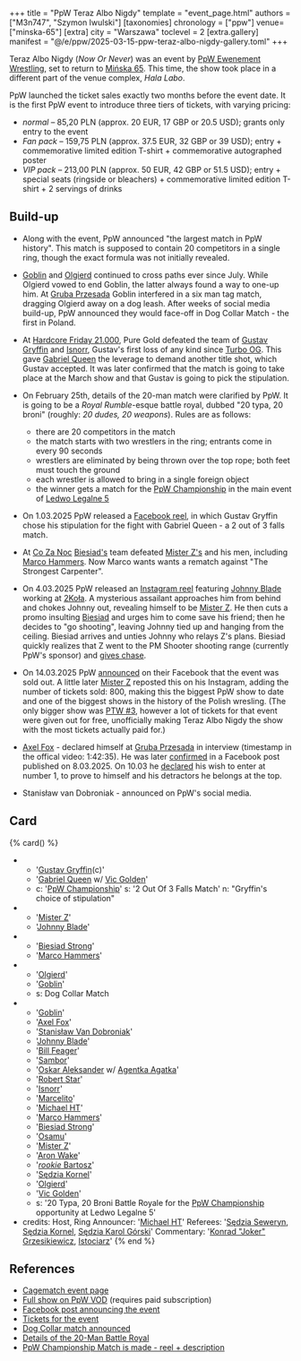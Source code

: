 +++
title = "PpW Teraz Albo Nigdy"
template = "event_page.html"
authors = ["M3n747", "Szymon Iwulski"]
[taxonomies]
chronology = ["ppw"]
venue=["minska-65"]
[extra]
city = "Warszawa"
toclevel = 2
[extra.gallery]
manifest = "@/e/ppw/2025-03-15-ppw-teraz-albo-nigdy-gallery.toml"
+++

Teraz Albo Nigdy (_Now Or Never_) was an event by [PpW Ewenement Wrestling](@/o/ppw.md), set to return to [Mińska&nbsp;65](@/v/minska-65.md). This time, the show took place in a different part of the venue complex, _Hala Labo_.

PpW launched the ticket sales exactly two months before the event date. It is the first PpW event to introduce three tiers of tickets, with varying pricing:

* _normal_ &ndash; 85,20 PLN (approx. 20 EUR, 17 GBP or 20.5 USD); grants only entry to the event
* _Fan pack_ &ndash; 159,75 PLN (approx. 37.5 EUR, 32 GBP or 39 USD); entry + commemorative limited edition T-shirt + commemorative autographed poster
* _VIP pack_ &ndash; 213,00 PLN (approx. 50 EUR, 42 GBP or 51.5 USD); entry + special seats (ringside or bleachers) + commemorative limited edition T-shirt + 2 servings of drinks

## Build-up

* Along with the event, PpW announced "the largest match in PpW history". This match is supposed to contain 20 competitors in a single ring, though the exact formula was not initially revealed.
* [Goblin](@/w/goblin.md) and [Olgierd](@/w/olgierd.md) continued to cross paths ever since July. While Olgierd vowed to end Goblin, the latter always found a way to one-up him. At [Gruba Przesada](@/e/ppw/2025-01-25-ppw-gruba-przesada.md) Goblin interfered in a six man tag match, dragging Olgierd away on a dog leash. After weeks of social media build-up, PpW announced they would face-off in Dog Collar Match - the first in Poland.
* At [Hardcore Friday 21.000](@/e/ppw/2025-02-21-ppw-hardcore-friday.md), Pure Gold defeated the team of [Gustav Gryffin](@/w/gustav-gryffin.md) and [Isnorr](@/w/isnorr.md), Gustav's first loss of any kind since [Turbo OG](@/e/ppw/2023-12-08-ppw-turbo-og.md). This gave [Gabriel Queen](@/w/gabriel-queen.md) the leverage to demand another title shot, which Gustav accepted. It was later confirmed that the match is going to take place at the March show and that Gustav is going to pick the stipulation.
* On February 25th, details of the 20-man match were clarified by PpW. It is going to be a _Royal Rumble_-esque battle royal, dubbed "20 typa, 20 broni" (roughly: _20 dudes, 20 weapons_). Rules are as follows:
  * there are 20 competitors in the match
  * the match starts with two wrestlers in the ring; entrants come in every 90 seconds
  * wrestlers are eliminated by being thrown over the top rope; both feet must touch the ground
  * each wrestler is allowed to bring in a single foreign object
  * the winner gets a match for the [PpW Championship](@/c/ppw-championship.md) in the main event of [Ledwo Legalne 5](@/e/ppw/2025-06-07-ppw-ledwo-legalne-5.md)
* On 1.03.2025 PpW released a [Facebook reel][gg-wybral], in which Gustav Gryffin chose his stipulation for the fight with Gabriel Queen - a 2 out of 3 falls match.
* At [Co Za Noc](@/e/ppw/2024-10-26-ppw-co-za-noc.md) [Biesiad's](@/w/biesiad.md) team defeated [Mister Z's](@/w/mister-z.md) and his men, including [Marco Hammers](@/w/marco-hammers.md). Now Marco wants wants a rematch against "The Strongest Carpenter".
* On 4.03.2025 PpW released an [Instagram reel][johnny-zwis] featuring [Johnny Blade](@/w/johnny-blade.md) working at [2Koła](@/v/2kola.md). A mysterious assailant approaches him from behind and chokes Johnny out, revealing himself to be [Mister Z](@/w/mister-z.md). He then cuts a promo insulting [Biesiad](@/w/biesiad.md) and urges him to come save his friend; then he decides to "go shooting", leaving Johnny tied up and hanging from the ceiling. Biesiad arrives and unties Johnny who relays Z's plans. Biesiad quickly realizes that Z went to the PM Shooter shooting range (currently PpW's sponsor) and [gives chase](@/a/pm-shooter-saga.md).
* On 14.03.2025 PpW [announced][soldaut] on their Facebook that the event was sold out. A little later [Mister Z](@/w/mister-z.md) reposted this on his Instagram, adding the number of tickets sold: 800, making this the biggest PpW show to date and one of the biggest shows in the history of the Polish wresling. (The only bigger show was [PTW #3](@/e/ptw/2022-11-26-ptw-3-legends.md), however a lot of tickets for that event were given out for free, unofficially making Teraz Albo Nigdy the show with the most tickets actually paid for.)


* [Axel Fox](@/w/axel-fox.md) - declared himself at [Gruba Przesada](@/e/ppw/2025-01-25-ppw-gruba-przesada.md) in interview (timestamp in the offical video: 1:42:35). He was later [confirmed][axel-potwierdzony] in a Facebook post published on 8.03.2025. On 10.03 he [declared][axel-numero-uno] his wish to enter at number 1, to prove to himself and his detractors he belongs at the top.
* Stanisław van Dobroniak - announced on PpW's social media.

## Card

{% card() %}
- - '[Gustav Gryffin](@/w/gustav-gryffin.md)(c)'
  - '[Gabriel Queen](@/w/gabriel-queen.md) w/ [Vic Golden](@/w/vic-golden.md)'
  - c: '[PpW Championship](@/c/ppw-championship.md)'
    s: '2 Out Of 3 Falls Match'
    n: "Gryffin's choice of stipulation"
- - '[Mister Z](@/w/mister-z.md)'
  - '[Johnny Blade](@/w/johnny-blade.md)'
- - '[Biesiad Strong](@/w/biesiad.md)'
  - '[Marco Hammers](@/w/marco-hammers.md)'
- - '[Olgierd](@/w/olgierd.md)'
  - '[Goblin](@/w/goblin.md)'
  - s: Dog Collar Match
- - '[Goblin](@/w/goblin.md)'
  - '[Axel Fox](@/w/axel-fox.md)'
  - '[Stanisław Van Dobroniak](@/w/stanislaw-van-dobroniak.md)'
  - '[Johnny Blade](@/w/johnny-blade.md)'
  - '[Bill Feager](@/w/feager.md)'
  - '[Sambor](@/w/sambor.md)'
  - '[Oskar Aleksander](@/w/oskar-aleksander.md) w/ [Agentka Agatka](@/w/agentka-agatka.md)'
  - '[Robert Star](@/w/robert-star.md)'
  - '[Isnorr](@/w/isnorr.md)'
  - '[Marcelito](@/w/marcelito.md)'
  - '[Michael HT](@/w/michael-ht.md)'
  - '[Marco Hammers](@/w/marco-hammers.md)'
  - '[Biesiad Strong](@/w/biesiad.md)'
  - '[Osamu](@/w/osamu.md)'
  - '[Mister Z](@/w/mister-z.md)'
  - '[Aron Wake](@/w/aron-wake.md)'
  - '[_rookie_ Bartosz](@/w/plata.md)'
  - '[Sędzia Kornel](@/w/sedzia-kornel.md)'
  - '[Olgierd](@/w/olgierd.md)'
  - '[Vic Golden](@/w/vic-golden.md)'
  - s: '20 Typa, 20 Broni Battle Royale for the [PpW Championship](@/c/ppw-championship.md) opportunity at Ledwo Legalne 5'
- credits:
    Host, Ring Announcer: '[Michael HT](@/w/michael-ht.md)'
    Referees: '[Sędzia Seweryn](@/w/sedzia-seweryn.md), [Sędzia Kornel](@/w/sedzia-kornel.md), [Sędzia Karol Górski](@/w/madman-charlie.md)'
    Commentary: '[Konrad "Joker" Grzesikiewicz](@/w/joker.md), [Istociarz](@/w/istociarz.md)'
{% end %}

## References

* [Cagematch event page](https://www.cagematch.net/?id=1&nr=418110)
* [Full show on PpW VOD](https://ppw-ewenementpl.vhx.tv/ppw-full-shows-dvd-version/season:3/videos/ppw-teraz-albo-nigdy-1) (requires paid subscription)
* [Facebook post announcing the event](https://www.facebook.com/photo/?fbid=1137639111699813&set=a.499910772139320)
* [Tickets for the event](https://stage24.pl/events/ppw-ewenement-teraz-albo-nigdy-4054)
* [Dog Collar match announced](https://www.facebook.com/100063612039504/posts/1161155472681510/?rdid=Am24fR4aM5mpCYOs#)
* [Details of the 20-Man Battle Royal](https://www.facebook.com/photo/?fbid=1174974491299608&set=a.499910772139320)
* [PpW Championship Match is made - reel + description](https://www.facebook.com/reel/613548074965126)

[gg-wybral]: https://www.facebook.com/reel/1162533122069903
[johnny-zwis]: https://www.instagram.com/p/DGyOF3MKKBT/
[axel-potwierdzony]: https://www.facebook.com/photo/?fbid=1184379093692481&set=a.499910772139320
[axel-numero-uno]: https://www.instagram.com/p/DHB5vy8K49D/
[soldaut]: https://www.facebook.com/photo/?fbid=1189751546488569&set=a.499910772139320
